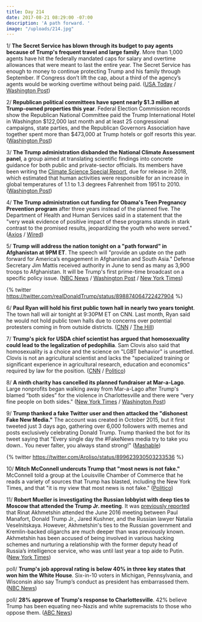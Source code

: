 ```yaml
---
title: Day 214
date: 2017-08-21 08:29:00 -07:00
description: 'A path forward. '
image: "/uploads/214.jpg"
---
```


1/ **The Secret Service has blown through its budget to pay agents because of Trump's frequent travel and large family**. More than 1,000 agents have hit the federally mandated caps for salary and overtime allowances that were meant to last the entire year. The Secret Service has enough to money to continue protecting Trump and his family through September. If Congress don’t lift the cap, about a third of the agency’s agents would be working overtime without being paid. ([USA Today](https://www.usatoday.com/story/news/politics/2017/08/21/secret-service-cant-pay-agents-because-trumps-frequent-travel-large-family/529075001/) / [Washington Post](https://www.washingtonpost.com/politics/secret-service-says-it-will-run-out-of-money-to-protect-trump-and-his-family-sept-30/2017/08/21/93d30132-868c-11e7-961d-2f373b3977ee_story.html))

2/ **Republican political committees have spent nearly $1.3 million at Trump-owned properties this year**. Federal Election Commission records show the Republican National Committee paid the Trump International Hotel in Washington $122,000 last month and at least 25 congressional campaigns, state parties, and the Republican Governors Association have together spent more than $473,000 at Trump hotels or golf resorts this year. ([Washington Post](https://www.washingtonpost.com/news/post-politics/wp/2017/08/21/republican-committees-have-spent-nearly-1-3-million-at-trump-owned-properties-this-year/))

3/ **The Trump administration disbanded the National Climate Assessment panel**, a group aimed at translating scientific findings into concrete guidance for both public and private-sector officials. Its members have been writing the [Climate Science Special Report](https://whatthefuckjusthappenedtoday.com/2017/08/08/day-201/#1-scientists-fear-the-trump-administ), due for release in 2018, which estimated that human activities were responsible for an increase in global temperatures of 1.1 to 1.3 degrees Fahrenheit from 1951 to 2010. ([Washington Post](https://www.washingtonpost.com/news/energy-environment/wp/2017/08/20/the-trump-administration-just-disbanded-a-federal-advisory-committee-on-climate-change/))

4/ **The Trump administration cut funding for Obama's Teen Pregnancy Prevention program** after three years instead of the planned five. The Department of Health and Human Services said in a statement that the "very weak evidence of positive impact of these programs stands in stark contrast to the promised results, jeopardizing the youth who were served." ([Axios](https://www.axios.com/trump-teen-pregnancy-2473732671.html) / [Wired](https://www.wired.com/story/teen-pregnancy-researchers-regroup-after-trumps-hhs-pulls-funding/))

5/ **Trump will address the nation tonight on a "path forward" in Afghanistan at 9PM ET**. The speech will "provide an update on the path forward for America’s engagement in Afghanistan and South Asia." Defense Secretary Jim Mattis received authority in June to send as many as 3,900 troops to Afghanistan. It will be Trump's first prime-time broadcast on a specific policy issue. ([NBC News](http://www.nbcnews.com/news/world/trump-address-nation-path-forward-afghanistan-monday-night-n794356) / [Washington Post](https://www.washingtonpost.com/world/national-security/mattis-confirms-decision-made-on-path-forward-in-afghanistan/2017/08/20/f6cb9d9b-8606-422d-b7f5-eb826bbd95b0_story.html) / [New York Times](https://www.nytimes.com/2017/08/20/world/asia/trump-afghanistan-strategy-mattis.html))

{% twitter https://twitter.com/realDonaldTrump/status/898874064722427904 %}

6/ **Paul Ryan will hold his first public town hall in nearly two years tonight**. The town hall will air tonight at 9:30PM ET on CNN. Last month, Ryan said he would not hold public town halls due to concerns over potential protesters coming in from outside districts. ([CNN](http://www.cnn.com/2017/08/21/politics/how-to-watch-paul-ryan-town-hall-trump-afghanistan-speech/index.html) / [The Hill](http://thehill.com/homenews/house/346584-ryan-holding-town-hall-event-later-this-month))

7/ **Trump's pick for USDA chief scientist has argued that homosexuality could lead to the legalization of pedophilia**. Sam Clovis also said that homosexuality is a choice and the science on "LGBT behavior" is unsettled. Clovis is not an agricultural scientist and lacks the "specialized training or significant experience in agricultural research, education and economics" required by law for the position. ([CNN](http://www.cnn.com/2017/08/21/politics/kfile-sam-clovis-lgbt-comments/index.html) / [Politico](http://www.politico.com/story/2017/07/30/usda-sam-clovis-influence-trump-241114))

8/ **A ninth charity has cancelled its planned fundraiser at Mar-a-Lago**. Large nonprofits began walking away from Mar-a-Lago after Trump's blamed “both sides” for the violence in Charlottesville and there were “very fine people on both sides." ([New York Times](https://www.nytimes.com/2017/08/20/us/politics/more-charities-cancel-fund-raisers-at-trumps-mar-a-lago-club.html) / [Washington Post](https://www.washingtonpost.com/business/economy/trumps-mar-a-lago-club-loses-its-ninth-big-charity-event-this-week/2017/08/19/8bc21aa2-8513-11e7-ab27-1a21a8e006ab_story.html))

9/ **Trump thanked a fake Twitter user and then attacked the "dishonest Fake New Media."** The account was created in October 2015, but it first tweeted just 3 days ago, gathering over 6,000 followers with memes and posts exclusively celebrating Donald Trump. Trump thanked the bot for its tweet saying that "Every single day the #FakeNews media try to take you down.. You never falter, you always stand strong!" ([Mashable](http://mashable.com/2017/08/21/donald-trump-bot-twitter-retweets-fake-news/#.n9JoZFh.Oqw))

{% twitter https://twitter.com/Aroliso/status/899623930503233536 %}

10/ **Mitch McConnell undercuts Trump that "most news is not fake."** McConnell told a group at the Louisville Chamber of Commerce that he reads a variety of sources that Trump has blasted, including the New York Times, and that "it is my view that most news is not fake." ([Politico](http://www.politico.com/story/2017/08/21/mitch-mcconnell-trump-fake-news))

11/ **Robert Mueller is investigating the Russian lobbyist with deep ties to Moscow that attended the Trump Jr. meeting**. It was [previously reported](https://whatthefuckjusthappenedtoday.com/2017/07/14/day-176/#1-a-former-soviet-counterintelligenc) that Rinat Akhmetshin attended the June 2016 meeting between Paul Manafort, Donald Trump Jr., Jared Kushner, and the Russian lawyer Natalia Veselnitskaya. However, Akhmetshin's ties to the Russian government and Kremlin-backed oligarchs are much deeper than was previously known. Akhmetshin has been accused of being involved in various hacking schemes and nurturing a relationship with the former deputy head of Russia’s intelligence service, who was until last year a top aide to Putin. ([New York Times](https://www.nytimes.com/2017/08/21/us/rinat-akhmetshin-russia-trump-meeting.html?_r=1))

poll/ **Trump's job approval rating is below 40% in three key states that won him the White House**. Six-in-10 voters in Michigan, Pennsylvania, and Wisconsin also say Trump’s conduct as president has embarrassed them. ([NBC News](http://www.nbcnews.com/politics/first-read/new-polls-show-trump-s-presidency-stands-perilous-ground-n794436))

poll/ **28% approve of Trump's response to Charlottesville**. 42% believe Trump has been equating neo-Nazis and white supremacists to those who oppose them. ([ABC News](http://abcnews.go.com/Politics/28-approve-trumps-response-charlottesville-poll/story?id=49334079))